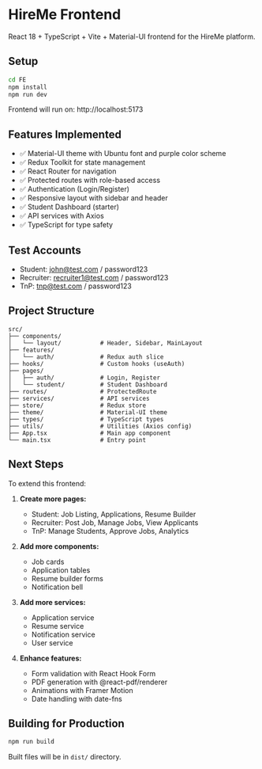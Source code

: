 # HireMe Frontend

React 18 + TypeScript + Vite + Material-UI frontend for the HireMe platform.

## Setup

```bash
cd FE
npm install
npm run dev
```

Frontend will run on: http://localhost:5173

## Features Implemented

- ✅ Material-UI theme with Ubuntu font and purple color scheme
- ✅ Redux Toolkit for state management
- ✅ React Router for navigation
- ✅ Protected routes with role-based access
- ✅ Authentication (Login/Register)
- ✅ Responsive layout with sidebar and header
- ✅ Student Dashboard (starter)
- ✅ API services with Axios
- ✅ TypeScript for type safety

## Test Accounts

- Student: john@test.com / password123
- Recruiter: recruiter1@test.com / password123
- TnP: tnp@test.com / password123

## Project Structure

```
src/
├── components/
│   └── layout/           # Header, Sidebar, MainLayout
├── features/
│   └── auth/             # Redux auth slice
├── hooks/                # Custom hooks (useAuth)
├── pages/
│   ├── auth/             # Login, Register
│   └── student/          # Student Dashboard
├── routes/               # ProtectedRoute
├── services/             # API services
├── store/                # Redux store
├── theme/                # Material-UI theme
├── types/                # TypeScript types
├── utils/                # Utilities (Axios config)
├── App.tsx               # Main app component
└── main.tsx              # Entry point
```

## Next Steps

To extend this frontend:

1. **Create more pages:**
   - Student: Job Listing, Applications, Resume Builder
   - Recruiter: Post Job, Manage Jobs, View Applicants
   - TnP: Manage Students, Approve Jobs, Analytics

2. **Add more components:**
   - Job cards
   - Application tables
   - Resume builder forms
   - Notification bell

3. **Add more services:**
   - Application service
   - Resume service
   - Notification service
   - User service

4. **Enhance features:**
   - Form validation with React Hook Form
   - PDF generation with @react-pdf/renderer
   - Animations with Framer Motion
   - Date handling with date-fns

## Building for Production

```bash
npm run build
```

Built files will be in `dist/` directory.


